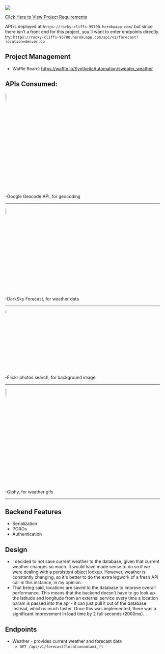 <img src="https://bit.ly/2SuhtzY">

<a href="https://bit.ly/2TfKX92" target="_blank">Click Here to View Project Requirements</a>

API is deployed at `https://rocky-cliffs-95700.herokuapp.com/`
but since there isn't a front end for this project, you'll want to enter endpoints directly.
try: `https://rocky-cliffs-95700.herokuapp.com/api/v1/forecast?location=denver,co`

## Project Management
- Waffle Board: https://waffle.io/SyntheticAutomation/sweater_weather


## APIs Consumed:

<img src="http://i.dailymail.co.uk/i/pix/2015/09/01/18/2BE1E88B00000578-3218613-image-m-5_1441127035222.jpg" width="8%">

-Google Geocode API, for geocoding
<hr>
<img src="https://pbs.twimg.com/profile_images/428154467448389632/gOij3QhC_400x400.png" width="7%">

-DarkSky Forecast, for weather data
<hr>
<img src="https://bit.ly/2SnnkqK" width="5%">

-Flickr photos.search, for background image
<hr>
<img src="https://bit.ly/2Nrr7m5" width="8%">

-Giphy, for weather gifs
<hr>

## Backend Features
- Serialization
- POROs
- Authentication

## Design
- I decided to not save current weather to the database, given that current weather changes so much. It would have made sense to do so if we were dealing with a persistent object lookup. However, weather is constantly changing, so it's better to do the extra legwork of a fresh API call in this instance, in my opinion.
- That being said, locations are saved to the database to improve overall performance. This means that the backend doesn't have to go look up the latitude and longitude from an external service every time a location param is passed into the api - it can just pull it out of the database instead, which is much faster. Once this was implemented, there was a significant improvement in load time by 2 full seconds (2000ms).

## Endpoints
- Weather - provides current weather and forecast data
  - `GET /api/v1/forecast?location=miami,fl`
